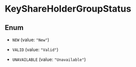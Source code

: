 

# KeyShareHolderGroupStatus

## Enum


* `NEW` (value: `"New"`)

* `VALID` (value: `"Valid"`)

* `UNAVAILABLE` (value: `"Unavailable"`)



